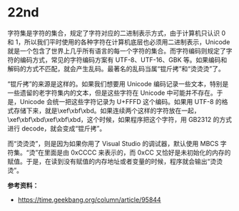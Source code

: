 # 22nd
字符集是字符的集合，规定了字符对应的二进制表示方式，由于计算机只认识 0 和 1，所以我们平时使用的各种字符在计算机底层也必须用二进制表示，Unicode 就是一个包含了世界上几乎所有语言的每一个字符的集合。而字符编码则规定了字符的编码方式，常见的字符编码方案有 UTF-8、UTF-16、GBK 等。如果编码和解码的方式不匹配，就会产生乱码。最著名的乱码当属“锟斤拷”和“烫烫烫”了。

“锟斤拷”的来源是这样的。如果我们想要用 Unicode 编码记录一些文本，特别是一些遗留的老字符集内的文本，但是这些字符在 Unicode 中可能并不存在。于是，Unicode 会统一把这些字符记录为 U+FFFD 这个编码。如果用 UTF-8 的格式存储下来，就是\xef\xbf\xbd。如果连续两个这样的字符放在一起，\xef\xbf\xbd\xef\xbf\xbd，这个时候，如果程序把这个字符，用 GB2312 的方式进行 decode，就会变成“锟斤拷”。

而“烫烫烫”，则是因为如果你用了 Visual Studio 的调试器，默认使用 MBCS 字符集。“烫”在里面是由 0xCCCC 来表示的，而 0xCC 又恰好是未初始化的内存的赋值。于是，在读到没有赋值的内存地址或者变量的时候，程序就会输出“烫烫烫”。

**参考资料：**

-  https://time.geekbang.org/column/article/95844

